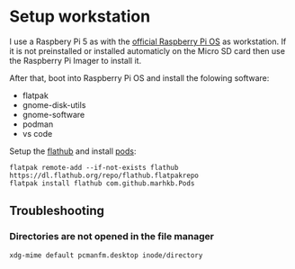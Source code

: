# Setup workstation

I use a Raspbery Pi 5 as with the [official Raspberry Pi OS](https://www.raspberrypi.com/software) as workstation. If it is not preinstalled or installed automaticly on the Micro SD card then use the Raspberry Pi Imager to install it.

After that, boot into Raspberry Pi OS and install the folowing software:

- flatpak
- gnome-disk-utils
- gnome-software
- podman
- vs code

Setup the [flathub](https://flathub.org/setup/Raspberry%20Pi%20OS) and install [pods](https://flathub.org/apps/com.github.marhkb.Pods):

```
flatpak remote-add --if-not-exists flathub https://dl.flathub.org/repo/flathub.flatpakrepo
flatpak install flathub com.github.marhkb.Pods
```

## Troubleshooting

### Directories are not opened in the file manager

```
xdg-mime default pcmanfm.desktop inode/directory
```


